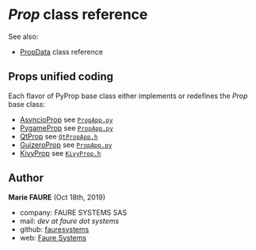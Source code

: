 # *Prop* class reference
See also:
* <a href="PropData.md" target="_blank">PropData</a> class reference

## Props unified coding
Each flavor of PyProp base class either implements or redefines the *Prop* base class:
* [AsyncioProp](#asyncio-framework-asyncioprop) see <a href="core/PropApp.py" target="_blank">`PropApp.py`</a>
* [PygameProp](#asyncio-framework-asyncioprop) see <a href="core/PropApp.py" target="_blank">`PropApp.py`</a>
* [QtProp](#pyqt5-framework) see <a href="core/QtPropApp.py" target="_blank">`QtPropApp.h`</a>
* [GuizeroProp](#guizero-tkinter-gui-framework-guizeroprop) see <a href="core/PropApp.py" target="_blank">`PropApp.py`</a>
* [KivyProp](#kivy-framework-kivyprop) see <a href="core/KivyProp.py" target="_blank">`KivyProp.h`</a>



## Author

**Marie FAURE** (Oct 18th, 2019)
* company: FAURE SYSTEMS SAS
* mail: *dev at faure dot systems*
* github: <a href="https://github.com/fauresystems?tab=repositories" target="_blank">fauresystems</a>
* web: <a href="https://faure.systems/" target="_blank">Faure Systems</a>